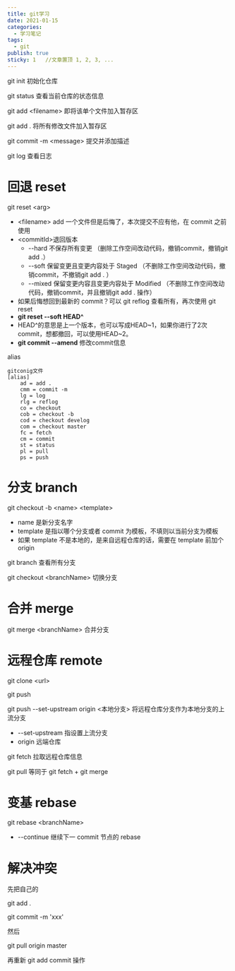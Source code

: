 ```yaml
---
title: git学习
date: 2021-01-15
categories:
  - 学习笔记
tags:
  - git
publish: true
sticky: 1   //文章置顶 1, 2, 3, ...
---
```

<!-- more -->

git init 初始化仓库

git status 查看当前仓库的状态信息

git add \<filename> 即将该单个文件加入暂存区

git add . 将所有修改文件加入暂存区

git commit -m \<message> 提交并添加描述

git log 查看日志

# 回退 reset

git reset \<arg>

- \<filename> add 一个文件但是后悔了，本次提交不应有他，在 commit 之前使用
- \<commitId>退回版本
  - --hard 不保存所有变更 （删除工作空间改动代码，撤销commit，撤销git add .）
  - --soft 保留变更且变更内容处于 Staged （不删除工作空间改动代码，撤销commit，不撤销git add . ）
  - --mixed 保留变更内容且变更内容处于 Modified （不删除工作空间改动代码，撤销commit，并且撤销git add . 操作）
- 如果后悔想回到最新的 commit？可以 git reflog 查看所有，再次使用 git reset
- **git reset --soft HEAD^**
- HEAD^的意思是上一个版本，也可以写成HEAD~1，如果你进行了2次commit，想都撤回，可以使用HEAD~2。
- **git commit --amend** 修改commit信息

alias

```
gitconig文件
[alias]
	ad = add .
	cmm = commit -m
	lg = log
	rlg = reflog
	co = checkout
	cob = checkout -b
	cod = checkout develog
	com = checkout master
	fc = fetch
	cm = commit
	st = status
	pl = pull
	ps = push
```

# 分支 branch

git checkout -b \<name> \<template>

- name 是新分支名字
- template 是指以哪个分支或者 commit 为模板，不填则以当前分支为模板
- 如果 template 不是本地的，是来自远程仓库的话，需要在 template 前加个 origin

git branch 查看所有分支

git checkout \<branchName> 切换分支

# 合并 merge

git merge \<branchName> 合并分支

# 远程仓库 remote

git clone \<url>

git push

git push --set-upstream origin \<本地分支> 将远程仓库分支作为本地分支的上流分支

- --set-upstream 指设置上流分支
- origin 远端仓库

git fetch 拉取远程仓库信息

git pull 等同于 git fetch + git merge

# 变基 rebase

git rebase \<branchName>

- --continue 继续下一 commit 节点的 rebase

# 解决冲突

先把自己的

git add .

git commit -m 'xxx'

然后

git pull origin master

再重新 git add commit 操作
